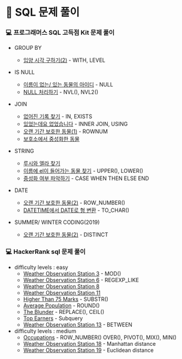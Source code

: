 # 🔐 SQL 문제 풀이
### 💻 프로그래머스 SQL 고득점 Kit 문제 풀이

- GROUP BY
  - [입양 시각 구하기(2)](GROUP_BY/입양시각구하기(2).md) - WITH, LEVEL
  
- IS NULL
  - [이름이 없는/ 있는 동물의 아이디](IS_NULL/이름이없는(있는)동물의아이디.md) - NULL
  - [NULL 처리하기](IS_NULL/NULL처리하기.md) - NVL(), NVL2()
  
- JOIN
  - [없어진 기록 찾기](JOIN/없어진기록찾기.md) - IN, EXISTS
  - [있었는데요 없었습니다](JOIN/있었는데요없었습니다.md) - INNER JOIN, USING
  - [오랜 기간 보호한 동물(1)](JOIN/오랜기간보호한동물(1).md) - ROWNUM
  - [보호소에서 중성화한 동물](JOIN/보호소에서중성화한동물.md) 
  
- STRING
  - [루시와 엘라 찾기](STRING/루시와엘라찾기.md)
  - [이름에 el이 들어가는 동물 찾기](STRING/이름에el이들어가는동물찾기.md) - UPPER(), LOWER()
  - [중성화 여부 파악하기](STRING/중성화여부파악하기.md) - CASE WHEN THEN ELSE END

- DATE
  - [오랜 기간 보호한 동물(2)](DATE/오랜기간보호한동물(2).md) - ROW_NUMBER()
  - [DATETIME에서 DATE로 형 변환](DATE/DATETIME에서DATE로형변환.md) - TO_CHAR()

- SUMMER/ WINTER CODING(2019)
  - [오랜 기간 보호한 동물(2)](SUMMER_WINTER_CODING/우유와요거트가담긴장바구니.md) - DISTINCT

### 💻 HackerRank sql 문제 풀이
- difficulty levels : easy
  - [Weather Observation Station 3](EASY/WeatherObservationStation3.md) - MOD()
  - [Weather Observation Station 6](EASY/WeatherObservationStation6.md) - REGEXP_LIKE
  - [Weather Observation Station 8](EASY/WeatherObservationStation8.md)
  - [Weather Observation Station 11](EASY/WeatherObservationStation11.md)
  - [Higher Than 75 Marks](EASY/HigherThan75Marks.md) - SUBSTR()
  - [Average Population](EASY/AveragePopulation.md) - ROUND()
  - [The Blunder](EASY/TheBlunder.md) - REPLACE(), CEIL()
  - [Top Earners](EASY/TopEarners.md) - Subquery
  - [Weather Observation Station 13](EASY/WeatherObservationStation13.md) - BETWEEN
- difficulty levels : medium
  - [Occupations](MEDIUM/Occupations.md) - ROW_NUMBER() OVER(), PIVOT(), MIX(), MIN()
  - [Weather Observation Station 18](MEDIUM/WeatherObservationStation18.md) - Manhattan distance
  - [Weather Observation Station 19](MEDIUM/WeatherObservationStation19.md) - Euclidean distance

